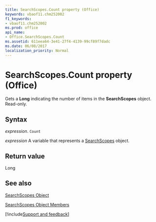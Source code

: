 ```yaml
---
title: SearchScopes.Count property (Office)
keywords: vbaof11.chm252002
f1_keywords:
- vbaof11.chm252002
ms.prod: office
api_name:
- Office.SearchScopes.Count
ms.assetid: 611eea64-3e41-27f4-4139-99cf89f7dadc
ms.date: 06/08/2017
localization_priority: Normal
---
```



# SearchScopes.Count property (Office)

Gets a  **Long** indicating the number of items in the **SearchScopes** object. Read-only.


## Syntax

_expression_. `Count`

_expression_ A variable that represents a [SearchScopes](Office.SearchScopes.md) object.


## Return value

Long


## See also


[SearchScopes Object](Office.SearchScopes.md)



[SearchScopes Object Members](./overview/Library-Reference/searchscopes-members-office.md)

[!include[Support and feedback](~/includes/feedback-boilerplate.md)]